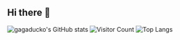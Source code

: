 ## Hi there 👋

<!--
**gagaducko/gagaducko** is a ✨ _special_ ✨ repository because its `README.md` (this file) appears on your GitHub profile.

Here are some ideas to get you started:

- 🔭 I’m currently working on ...
- 🌱 I’m currently learning ...
- 👯 I’m looking to collaborate on ...
- 🤔 I’m looking for help with ...
- 💬 Ask me about ...
- 📫 How to reach me: ...
- 😄 Pronouns: ...
- ⚡ Fun fact: ...
-->
![gagaducko's GitHub stats](https://github-readme-stats.vercel.app/api?username=gagaducko&show_icons=true&theme=tokyonight)
![Visitor Count](https://p3-juejin.byteimg.com/tos-cn-i-k3u1fbpfcp/4ac595079b3e495c81bbd930d93f5861~tplv-k3u1fbpfcp-zoom-1.image)
![Top Langs](https://github-readme-stats.vercel.app/api/top-langs/?username=gagaducko&layout=compact&theme=tokyonight)